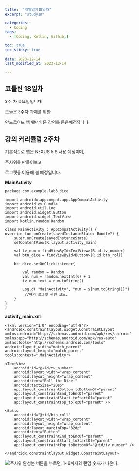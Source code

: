 ```yaml
---
title:  "개발일지18일차" 
excerpt: "study18"

categories:
  - Coding
tags:
  - [Coding, Kotlin, Github,]

toc: true
toc_sticky: true
 
date: 2023-12-14
last_modified_at: 2023-12-14

---
```



## 코틀린 18일차

3주 차 목요일입니다!

오늘은 3주차 과제를 위한 

안드로이드 앱개발 입문 강의를 들을예정입니다.

##  강의 커리큘럼 2주차

기본적으로 앱은 NEXUS 5 S 사용 예정이며,

주사위를 만들어보고,

로그캣을 이용해 볼 예정입니다.



**MainActivity** 

    package com.example.lab3_dice

    import androidx.appcompat.app.AppCompatActivity
    import android.os.Bundle
    import android.util.Log
    import android.widget.Button
    import android.widget.TextView
    import kotlin.random.Random

    class MainActivity : AppCompatActivity() {
    override fun onCreate(savedInstanceState: Bundle?) {
        super.onCreate(savedInstanceState)
        setContentView(R.layout.activity_main)

        val tv_num = findViewById<TextView>(R.id.tv_number)
        val btn_dice = findViewById<Button>(R.id.btn_roll)

        btn_dice.setOnClickListener{

            val random = Random
            val num = random.nextInt(6) + 1
            tv_num.text = num.toString()

            Log.d( "MainActivity", "num = ${num.toString()}")
             //얘가 로그캣 관련 코드.
        }
    }
    }
**activity_main.xml**

    <?xml version="1.0" encoding="utf-8"?>
    <androidx.constraintlayout.widget.ConstraintLayout xmlns:android="http://schemas.android.com/apk/res/android"
    xmlns:app="http://schemas.android.com/apk/res-auto"
    xmlns:tools="http://schemas.android.com/tools"
    android:layout_width="match_parent"
    android:layout_height="match_parent"
    tools:context=".MainActivity">

    <TextView
        android:id="@+id/tv_number"
        android:layout_width="wrap_content"
        android:layout_height="wrap_content"
        android:text="Roll the Dice!"
        android:textSize="20sp"
        app:layout_constraintBottom_toBottomOf="parent"
        app:layout_constraintEnd_toEndOf="parent"
        app:layout_constraintStart_toStartOf="parent"
        app:layout_constraintTop_toTopOf="parent" />

    <Button
        android:id="@+id/btn_roll"
        android:layout_width="wrap_content"
        android:layout_height="wrap_content"
        android:layout_marginTop="32dp"
        android:text="Button"
        app:layout_constraintEnd_toEndOf="parent"
        app:layout_constraintStart_toStartOf="parent"
        app:layout_constraintTop_toBottomOf="@+id/tv_number" />

    </androidx.constraintlayout.widget.ConstraintLayout>
![주사위](https://github.com/hyunparrot/hyunparrot.github.io/assets/148528251/834ae360-6623-4727-a859-787cc789ec77)
완성본
버튼을 누르면, 1~6까지의 랜덤 숫자가 나온다.
